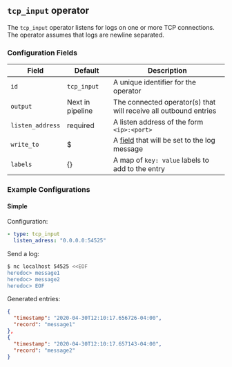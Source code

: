 ## `tcp_input` operator

The `tcp_input` operator listens for logs on one or more TCP connections. The operator assumes that logs are newline separated.

### Configuration Fields

| Field             | Default          | Description                                                         |
| ---               | ---              | ---                                                                 |
| `id`              | `tcp_input`      | A unique identifier for the operator                                |
| `output`          | Next in pipeline | The connected operator(s) that will receive all outbound entries    |
| `listen_address`  | required         | A listen address of the form `<ip>:<port>`                          |
| `write_to`        | $                | A [field](/docs/types/field.md) that will be set to the log message |
| `labels`          | {}               | A map of `key: value` labels to add to the entry                    |

### Example Configurations

#### Simple

Configuration:
```yaml
- type: tcp_input
  listen_adress: "0.0.0.0:54525"
```

Send a log:
```bash
$ nc localhost 54525 <<EOF
heredoc> message1
heredoc> message2
heredoc> EOF
```

Generated entries:
```json
{
  "timestamp": "2020-04-30T12:10:17.656726-04:00",
  "record": "message1"
},
{
  "timestamp": "2020-04-30T12:10:17.657143-04:00",
  "record": "message2"
}
```
